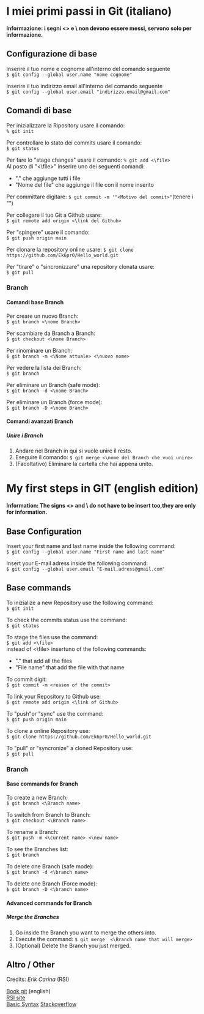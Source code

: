 # I miei primi passi in Git (italiano)

**Informazione: i segni <> e \ non devono essere messi, servono solo per informazione.**

## Configurazione di base

Inserire il tuo nome e cognome all'interno del comando seguente  
`$ git config --global user.name "nome cognome"`


Inserire il tuo indirizzo email all'interno del comando seguente  
`$ git config --global user.email "indirizzo.email@gmail.com"`

## Comandi di base

Per inizializzare la Ripository usare il comando:  
`% git init`
 
Per controllare lo stato dei commits usare il comando:  
`$ git status`

Per fare lo "stage changes" usare il comando:  `% git add <\file>`  
Al posto di "<\file>" inserire uno dei seguenti comandi:  
- "." che aggiunge tutti i file
- "Nome del file" che aggiunge il file con il nome inserito

Per committare digitare:  `$ git commit -m '"<Motivo del commit>"`(tenere i "")

Per collegare il tuo Git a Github usare:  
`$ git remote add origin <\link del Github>`

Per "spingere" usare il comando:  
`$ git push origin main`

Per clonare la repository online usare: 
`$ git clone https://github.com/Ek6pr0/Hello_world.git` 

Per "tirare" o "sincronizzare" una repository clonata usare:  
`$ git pull`

### Branch

#### Comandi base Branch

Per creare un nuovo Branch:  
`$ git branch <\nome Branch>`

Per scambiare da Branch a Branch:  
`$ git checkout <\nome Branch>`

Per rinominare un Branch:  
`$ git branch -m <\Nome attuale> <\nuovo nome>`

Per vedere la lista dei Branch:  
`$ git branch`

Per eliminare un Branch (safe mode):  
`$ git branch -d <\nome Branch>`

Per eliminare un Branch (force mode):  
`$ git branch -D <\nome Branch>`

#### Comandi avanzati Branch

##### Unire i Branch

1. Andare nel Branch in qui si vuole unire il resto.  
2. Eseguire il comando: `$ git merge <\nome del Branch che vuoi unire>`
3. (Facoltativo) Eliminare la cartella che hai appena unito.


# My first steps in GIT (english edition)

**Information: The signs <> and \ do not have to be insert too,they are only for information.**

## Base Configuration

Insert your first name and last name inside the following command:  
`$ git config --global user.name "First name and last name"`

Insert your E-mail adress inside the following command:  
`$ git config --global user.email "E-mail.adress@gmail.com"`

## Base commands

To inizialize a new Repository use the following command:  
`$ git init`

To check the commits status use the command:  
`$ git status`

To stage the files use the command:  
`$ git add <\file>`  
instead of <\file> insertuno of the following commands:  
- "." that add all the files
- "File name" that add the file with that name

To commit digit:  
`$ git commit -m <reason of the commit>`

To link your Repository to Github use:  
`$ git remote add origin <\link of Github>`

To "push"or "sync" use the command:  
`$ git push origin main`

To clone a online Repository use:  
`$ git clone https://github.com/Ek6pr0/Hello_world.git`

To "pull" or "syncronize" a cloned Repository use:  
`$ git pull` 

### Branch

#### Base commands for Branch

To create a new Branch:  
`$ git branch <\Branch name>`

To switch from Branch to Branch:  
`$ git checkout <\Branch name>`

To rename a Branch:  
`$ git push -m <\current name> <\new name>`

To see the Branches list:  
`$ git branch`

To delete one Branch (safe mode):  
`$ git branch -d <\branch name>`

To delete one Branch (Force mode):  
`$ git branch -D <\branch name>`

#### Advanced commands for Branch

##### Merge the Branches

1. Go inside the Branch you want to merge the others into.
2. Execute the command: `$ git merge  <\Branch name that will merge>`
3. (Optional) Delete the Branch you just merged.


## Altro / Other

Credits: *Erik Carina* (RSI)

[Book git](https://git-scm.com/book/en/v2) (english)  
[RSI site](https://www.rsi.ch/)  
[Basic Syntax](https://www.markdownguide.org/basic-syntax/)
[Stackoverflow](https://stackoverflow.com/)